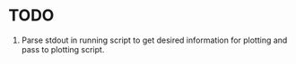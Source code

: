 # TODO

1. Parse stdout in running script to get desired information for plotting and pass to plotting script.
